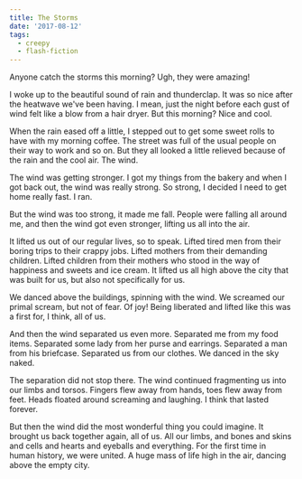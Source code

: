 ```yaml
---
title: The Storms
date: '2017-08-12'
tags:
  - creepy
  - flash-fiction
---
```


Anyone catch the storms this morning? Ugh, they were amazing!

<!-- truncate -->

I woke up to the beautiful sound of rain and thunderclap. It was so nice after
the heatwave we've been having. I mean, just the night before each gust of wind
felt like a blow from a hair dryer. But this morning? Nice and cool.

When the rain eased off a little, I stepped out to get some sweet rolls to have
with my morning coffee. The street was full of the usual people on their way to
work and so on. But they all looked a little relieved because of the rain and
the cool air. The wind.

The wind was getting stronger. I got my things from the bakery and when I got
back out, the wind was really strong. So strong, I decided I need to get home
really fast. I ran.

But the wind was too strong, it made me fall. People were falling all around me,
and then the wind got even stronger, lifting us all into the air.

It lifted us out of our regular lives, so to speak. Lifted tired men from their
boring trips to their crappy jobs. Lifted mothers from their demanding children.
Lifted children from their mothers who stood in the way of happiness and sweets
and ice cream. It lifted us all high above the city that was built for us, but
also not specifically for us.

We danced above the buildings, spinning with the wind. We screamed our primal
scream, but not of fear. Of joy! Being liberated and lifted like this was a
first for, I think, all of us.

And then the wind separated us even more. Separated me from my food items.
Separated some lady from her purse and earrings. Separated a man from his
briefcase. Separated us from our clothes. We danced in the sky naked.

The separation did not stop there. The wind continued fragmenting us into our
limbs and torsos. Fingers flew away from hands, toes flew away from feet. Heads
floated around screaming and laughing. I think that lasted forever.

But then the wind did the most wonderful thing you could imagine. It brought us
back together again, all of us. All our limbs, and bones and skins and cells and
hearts and eyeballs and everything. For the first time in human history, we were
united. A huge mass of life high in the air, dancing above the empty city.
